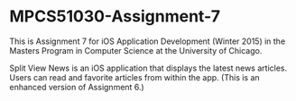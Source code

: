 # MPCS51030-Assignment-7
This is Assignment 7 for iOS Application Development (Winter 2015) in the Masters Program in Computer Science at the University of Chicago.

Split View News is an iOS application that displays the latest news articles. Users can read and favorite articles from within the app.
(This is an enhanced version of Assignment 6.)
